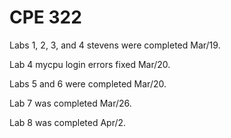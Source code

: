 # CPE 322

Labs 1, 2, 3, and 4 stevens were completed Mar/19.

Lab 4 mycpu login errors fixed Mar/20.

Labs 5 and 6 were completed Mar/20.

Lab 7 was completed Mar/26.

Lab 8 was completed Apr/2.